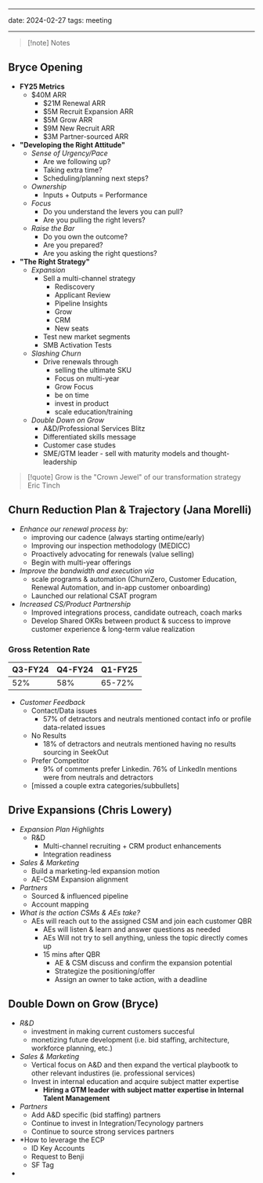 
---
date: 2024-02-27
tags: meeting

---

> [!note]  Notes
> 

## Bryce Opening
- **FY25 Metrics**
	- $40M ARR
		- $21M Renewal ARR
		- $5M Recruit Expansion ARR
		- $5M Grow ARR
		- $9M New Recruit ARR
		- $3M Partner-sourced ARR
- **"Developing the Right Attitude"**
	- *Sense of Urgency/Pace*
		- Are we following up?
		- Taking extra time?
		- Scheduling/planning next steps?
	- *Ownership*
		- Inputs + Outputs = Performance
	- *Focus*
		- Do you understand the levers you can pull?
		- Are you pulling the right levers?
	- *Raise the Bar*
		- Do you own the outcome?
		- Are you prepared?
		- Are you asking the right questions?
- **"The Right Strategy"**
	- *Expansion*
		- Sell a multi-channel strategy
			- Rediscovery
			- Applicant Review
			- Pipeline Insights
			- Grow
			- CRM
			- New seats
		- Test new market segments
		- SMB Activation Tests
	- *Slashing Churn*
		- Drive renewals through
			- selling the ultimate SKU
			- Focus on multi-year
			- Grow Focus
			- be on time
			- invest in product
			- scale education/training
	- *Double Down on Grow*
		- A&D/Professional Services Blitz
		- Differentiated skills message
		- Customer case studes
		- SME/GTM leader - sell with maturity models and thought-leadership
	
> [!quote] Grow is the "Crown Jewel" of our transformation strategy
> Eric Tinch

## Churn Reduction Plan & Trajectory (Jana Morelli)
- *Enhance our renewal process by:*
	- improving our cadence (always starting ontime/early)
	- Improving our inspection methodology (MEDICC)
	- Proactively advocating for renewals (value selling)
	- Begin with multi-year offerings
- *Improve the bandwidth and execution via*
	- scale programs & automation (ChurnZero, Customer Education, Renewal Automation, and in-app customer onboarding)
	- Launched our relational CSAT program
- *Increased CS/Product Partnership*
	- Improved integrations process, candidate outreach, coach marks
	- Develop Shared OKRs between product & success to improve customer experience & long-term value realization

### Gross Retention Rate
| Q3-FY24 | Q4-FY24 | Q1-FY25 |
| ---- | ---- | ---- |
| 52% | 58% | 65-72% |

- *Customer Feedback*
	- Contact/Data issues
		- 57% of detractors and neutrals mentioned contact info or profile data-related issues
	- No Results
		- 18% of detractors and neutrals mentioned having no results sourcing in SeekOut
	- Prefer Competitor
		- 9% of comments prefer Linkedin. 76% of LinkedIn mentions were from neutrals and detractors
	- [missed a couple extra categories/subbullets]

## Drive Expansions (Chris Lowery)
- *Expansion Plan Highlights*
	- R&D
		- Multi-channel recruiting + CRM product enhancements
		- Integration readiness
- *Sales & Marketing*
	- Build a marketing-led expansion motion
	- AE-CSM Expansion alignment
- *Partners*
	- Sourced & influenced pipeline
	- Account mapping
- *What is the action CSMs & AEs take?*
	- AEs will reach out to the assigned CSM and join each customer QBR
		- AEs will listen & learn and answer questions as needed
		- AEs Will not try to sell anything, unless the topic directly comes up
		- 15 mins after QBR
			- AE & CSM discuss and confirm the expansion potential
			- Strategize the positioning/offer
			- Assign an owner to take action, with a deadline

## Double Down on Grow (Bryce)
- *R&D*
	- investment in making current customers succesful
	- monetizing future development (i.e. bid staffing, architecture, workforce planning, etc.)
- *Sales & Marketing*
	- Vertical focus on A&D and then expand the vertical playbootk to other relevant industires (ie. professional services)
	- Invest in internal education and acquire subject matter expertise
		- **Hiring a GTM leader with subject matter expertise in Internal Talent Management**
- *Partners*
	- Add A&D specific (bid staffing) partners
	- Continue to invest in Integration/Tecynology partners
	- Continue to source strong services partners
- *How to leverage the ECP
	- ID Key Accounts
	- Request to Benji
	- SF Tag
- 